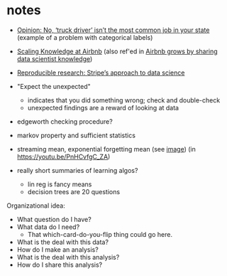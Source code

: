 # notes

 * [Opinion: No, ‘truck driver’ isn’t the most common job in your state](http://www.marketwatch.com/story/no-truck-driver-isnt-the-most-common-job-in-your-state-2015-02-12) (example of a problem with categorical labels)

 * [Scaling Knowledge at Airbnb](https://medium.com/airbnb-engineering/scaling-knowledge-at-airbnb-875d73eff091) (also ref'ed in [Airbnb grows by sharing data scientist knowledge](http://blog.revolutionanalytics.com/2016/11/airbnb-growth.html))

 * [Reproducible research: Stripe’s approach to data science](https://stripe.com/blog/reproducible-research)

 * "Expect the unexpected"
     * indicates that you did something wrong; check and double-check
     * unexpected findings are a reward of looking at data

 * edgeworth checking procedure?

 * markov property and sufficient statistics

 * streaming mean, exponential forgetting mean (see [image](streaming_mean.png)) (in https://youtu.be/PnHCvfgC_ZA)

 * really short summaries of learning algos?
     * lin reg is fancy means
     * decision trees are 20 questions

Organizational idea:
 * What question do I have?
 * What data do I need?
     * That which-card-do-you-flip thing could go here.
 * What is the deal with this data?
 * How do I make an analysis?
 * What is the deal with this analysis?
 * How do I share this analysis?
